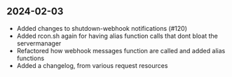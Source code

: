 ## 2024-02-03
* Added changes to shutdown-webhook notifications (#120)
* Added rcon.sh again for having alias function calls that dont bloat the servermanager
* Refactored how webhook messages function are called and added alias functions
* Added a changelog, from various request resources 
